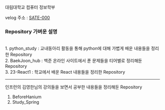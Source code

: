<!--
**SATE000/SATE000** is a ✨ _special_ ✨ repository because its `README.md` (this file) appears on your GitHub profile.

Here are some ideas to get you started:

- 🔭 I’m currently working on ...
- 🌱 I’m currently learning ...
- 👯 I’m looking to collaborate on ...
- 🤔 I’m looking for help with ...
- 💬 Ask me about ...
- 📫 How to reach me: ...
- 😄 Pronouns: ...
- ⚡ Fun fact: ...
-->

대림대학교
컴퓨터 정보학부 <br/>

velog 주소 : [SATE-000](https://velog.io/@sate-000)<br/>

### Repository 가벼운 설명
<br/>
1. python_study : 교내동아리 활동을 통해 python에 대해 가볍게 배운 내용들을 정리한 Repository
<br/>
2. BaekJoon_hub : 백준 온라인 사이트에서 푼 문제들을 티어별로 정리해둔 Repository
<br/>
3. 23-React1 : 학교에서 배운 React 내용들을 정리한 Repository
<br/>

* * *

인프런의 김영한님의 강의들을 보면서 공부한 내용들을 정리해둔 Repository
1. BeforeHanium
2. Study_Spring
